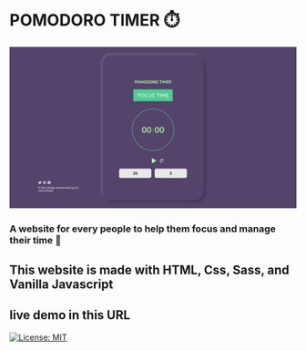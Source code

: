 # POMODORO TIMER :stopwatch:

![Pomodoro](/preview-website.png)

### A website for every people to help them focus and manage their time :muscle:

## This website is made with HTML, Css, Sass, and Vanilla Javascript

## live demo in this URL

[![License: MIT](https://img.shields.io/badge/License-MIT-yellow.svg)](https://opensource.org/licenses/MIT)
